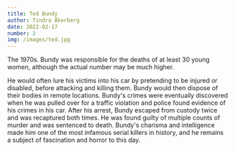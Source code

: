 ```yaml
---
title: Ted Bundy
author: Tindra Åkerberg
date: 2022-02-17
number: 2
img: /images/ted.jpg
---
```

The 1970s. Bundy was responsible for the deaths of at least 30 young women, although the actual number may be much higher.
<!--more-->
He would often lure his victims into his car by pretending to be injured or disabled, before attacking and killing them. Bundy would then dispose of their bodies in remote locations. Bundy's crimes were eventually discovered when he was pulled over for a traffic violation and police found evidence of his crimes in his car. After his arrest, Bundy escaped from custody twice and was recaptured both times. He was found guilty of multiple counts of murder and was sentenced to death. Bundy's charisma and intelligence made him one of the most infamous serial killers in history, and he remains a subject of fascination and horror to this day.